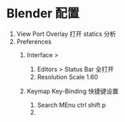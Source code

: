 # Blender 配置

1. View Port Overlay 打开 statics 分析
2. Preferences
   1. Interface >

      1. Editors > Status Bar 全打开
      2. Resolution Scale 1.60
   2. Keymap Key-Binding 快捷键设置

      1. Search MEnu ctrl shift p
      2.
